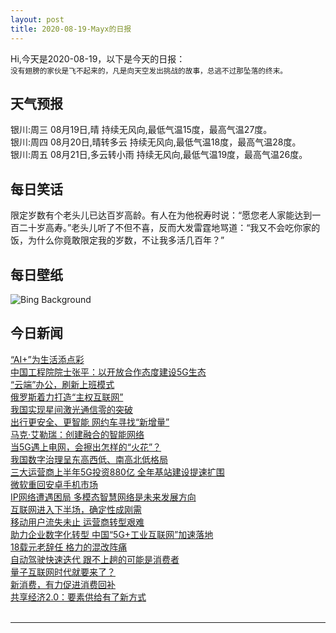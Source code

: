 ```yaml
---
layout: post
title: 2020-08-19-Mayx的日报
---
```


Hi,今天是2020-08-19，以下是今天的日报：<br><small>
没有翅膀的家伙是飞不起来的，凡是向天空发出挑战的故事，总逃不过那坠落的终末。</small><!--more-->
## 天气预报
银川:周三 08月19日,晴 持续无风向,最低气温15度，最高气温27度。<br>银川:周四 08月20日,晴转多云 持续无风向,最低气温18度，最高气温28度。<br>银川:周五 08月21日,多云转小雨 持续无风向,最低气温19度，最高气温26度。
## 每日笑话
限定岁数有个老头儿已达百岁高龄。有人在为他祝寿时说：“愿您老人家能达到一百二十岁高寿。”老头儿听了不但不喜，反而大发雷霆地骂道：“我又不会吃你家的饭，为什么你竟敢限定我的岁数，不让我多活几百年？”
## 每日壁纸
![Bing Background](https://cn.bing.com/th?id=OHR.TennesseeWoman_EN-US7833645016_1920x1080.jpg&rf=LaDigue_1920x1080.jpg&pid=hp "Tennessee Woman Suffrage Monument in Centennial Park, Nashville, Tennessee (© jejim120/Alamy)")
## 今日新闻

[“AI+”为生活添点彩](http://it.people.com.cn/n1/2020/0819/c1009-31827928.html)   
[中国工程院院士张平：以开放合作态度建设5G生态](http://it.people.com.cn/n1/2020/0819/c1009-31828273.html)   
[“云端”办公，刷新上班模式](http://it.people.com.cn/n1/2020/0819/c1009-31827929.html)   
[俄罗斯着力打造“主权互联网”](http://it.people.com.cn/n1/2020/0819/c1009-31827893.html)   
[我国实现星间激光通信零的突破](http://it.people.com.cn/n1/2020/0819/c1009-31827911.html)   
[出行更安全、更智能 网约车寻找“新增量”](http://it.people.com.cn/n1/2020/0819/c1009-31827926.html)   
[马克·艾勒瑞：创建融合的智能网络](http://it.people.com.cn/n1/2020/0819/c1009-31827927.html)   
[当5G遇上电网，会擦出怎样的“火花”？](http://it.people.com.cn/n1/2020/0819/c1009-31827825.html)   
[我国数字治理呈东高西低、南高北低格局](http://it.people.com.cn/n1/2020/0819/c1009-31827678.html)   
[三大运营商上半年5G投资880亿 全年基站建设提速扩围](http://it.people.com.cn/n1/2020/0819/c1009-31827860.html)   
[微软重回安卓手机市场](http://it.people.com.cn/n1/2020/0819/c1009-31827861.html)   
[IP网络遭遇困局 多模态智慧网络是未来发展方向](http://it.people.com.cn/n1/2020/0819/c1009-31827683.html)   
[互联网进入下半场，确定性成刚需](http://it.people.com.cn/n1/2020/0819/c1009-31827684.html)   
[移动用户流失未止 运营商转型艰难](http://it.people.com.cn/n1/2020/0819/c1009-31827777.html)   
[助力企业数字化转型 中国“5G+工业互联网”加速落地](http://it.people.com.cn/n1/2020/0819/c1009-31827705.html)   
[18载元老辞任 格力的混改阵痛](http://it.people.com.cn/n1/2020/0819/c1009-31827781.html)   
[自动驾驶快速迭代 跟不上趟的可能是消费者](http://it.people.com.cn/n1/2020/0819/c1009-31827679.html)   
[量子互联网时代就要来了？](http://it.people.com.cn/n1/2020/0819/c1009-31827680.html)   
[新消费，有力促进消费回补](http://it.people.com.cn/n1/2020/0819/c1009-31827787.html)   
[共享经济2.0：要素供给有了新方式](http://it.people.com.cn/n1/2020/0819/c1009-31827790.html)   
<br />

***

<small></small>
